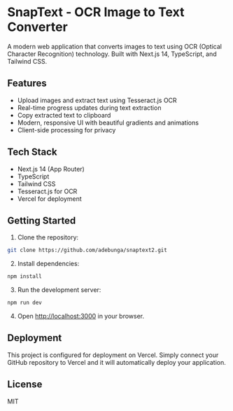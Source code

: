 # SnapText - OCR Image to Text Converter

A modern web application that converts images to text using OCR (Optical Character Recognition) technology. Built with Next.js 14, TypeScript, and Tailwind CSS.

## Features

- Upload images and extract text using Tesseract.js OCR
- Real-time progress updates during text extraction
- Copy extracted text to clipboard
- Modern, responsive UI with beautiful gradients and animations
- Client-side processing for privacy

## Tech Stack

- Next.js 14 (App Router)
- TypeScript
- Tailwind CSS
- Tesseract.js for OCR
- Vercel for deployment

## Getting Started

1. Clone the repository:
```bash
git clone https://github.com/adebunga/snaptext2.git
```

2. Install dependencies:
```bash
npm install
```

3. Run the development server:
```bash
npm run dev
```

4. Open [http://localhost:3000](http://localhost:3000) in your browser.

## Deployment

This project is configured for deployment on Vercel. Simply connect your GitHub repository to Vercel and it will automatically deploy your application.

## License

MIT